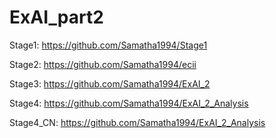 # ExAI_part2


Stage1: https://github.com/Samatha1994/Stage1

Stage2: https://github.com/Samatha1994/ecii

Stage3: https://github.com/Samatha1994/ExAI_2

Stage4: https://github.com/Samatha1994/ExAI_2_Analysis

Stage4_CN: https://github.com/Samatha1994/ExAI_2_Analysis
